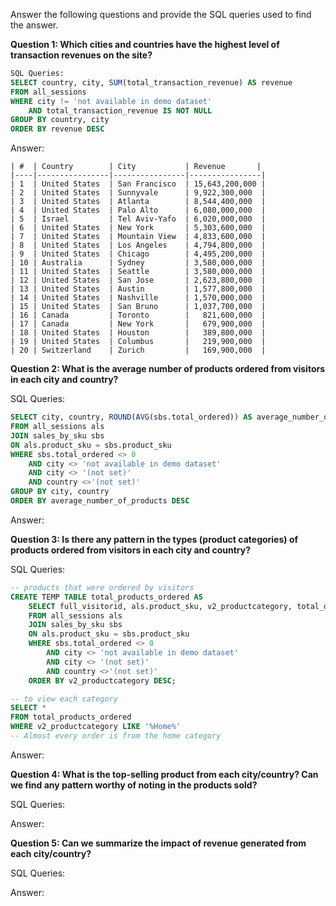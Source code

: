 Answer the following questions and provide the SQL queries used to find the answer.

    
**Question 1: Which cities and countries have the highest level of transaction revenues on the site?**

```SQL
SQL Queries:
SELECT country, city, SUM(total_transaction_revenue) AS revenue  
FROM all_sessions
WHERE city != 'not available in demo dataset' 
	AND total_transaction_revenue IS NOT NULL
GROUP BY country, city
ORDER BY revenue DESC
```


Answer:
```
| #  | Country        | City           | Revenue       |
|----|----------------|----------------|----------------|
| 1  | United States  | San Francisco  | 15,643,200,000 |
| 2  | United States  | Sunnyvale      | 9,922,300,000  |
| 3  | United States  | Atlanta        | 8,544,400,000  |
| 4  | United States  | Palo Alto      | 6,080,000,000  |
| 5  | Israel         | Tel Aviv-Yafo  | 6,020,000,000  |
| 6  | United States  | New York       | 5,303,600,000  |
| 7  | United States  | Mountain View  | 4,833,600,000  |
| 8  | United States  | Los Angeles    | 4,794,800,000  |
| 9  | United States  | Chicago        | 4,495,200,000  |
| 10 | Australia      | Sydney         | 3,580,000,000  |
| 11 | United States  | Seattle        | 3,580,000,000  |
| 12 | United States  | San Jose       | 2,623,800,000  |
| 13 | United States  | Austin         | 1,577,800,000  |
| 14 | United States  | Nashville      | 1,570,000,000  |
| 15 | United States  | San Bruno      | 1,037,700,000  |
| 16 | Canada         | Toronto        |   821,600,000  |
| 17 | Canada         | New York       |   679,900,000  |
| 18 | United States  | Houston        |   389,800,000  |
| 19 | United States  | Columbus       |   219,900,000  |
| 20 | Switzerland    | Zurich         |   169,900,000  |
```



**Question 2: What is the average number of products ordered from visitors in each city and country?**


SQL Queries:
```SQL
SELECT city, country, ROUND(AVG(sbs.total_ordered)) AS average_number_of_products
FROM all_sessions als
JOIN sales_by_sku sbs
ON als.product_sku = sbs.product_sku
WHERE sbs.total_ordered <> 0 
	AND city <> 'not available in demo dataset' 
	AND city <> '(not set)'
	AND country <>'(not set)'
GROUP BY city, country 	
ORDER BY average_number_of_products DESC

```


Answer:





**Question 3: Is there any pattern in the types (product categories) of products ordered from visitors in each city and country?**


SQL Queries:
```SQL
-- products that were ordered by visitors
CREATE TEMP TABLE total_products_ordered AS
	SELECT full_visitorid, als.product_sku, v2_productcategory, total_ordered, city, country
	FROM all_sessions als
	JOIN sales_by_sku sbs
	ON als.product_sku = sbs.product_sku
	WHERE sbs.total_ordered <> 0 
		AND city <> 'not available in demo dataset' 
		AND city <> '(not set)'
		AND country <>'(not set)'
	ORDER BY v2_productcategory DESC;

-- to view each category
SELECT *
FROM total_products_ordered
WHERE v2_productcategory LIKE '%Home%' 
-- Almost every order is from the home category 

```



Answer:





**Question 4: What is the top-selling product from each city/country? Can we find any pattern worthy of noting in the products sold?**


SQL Queries:



Answer:





**Question 5: Can we summarize the impact of revenue generated from each city/country?**

SQL Queries:



Answer:







